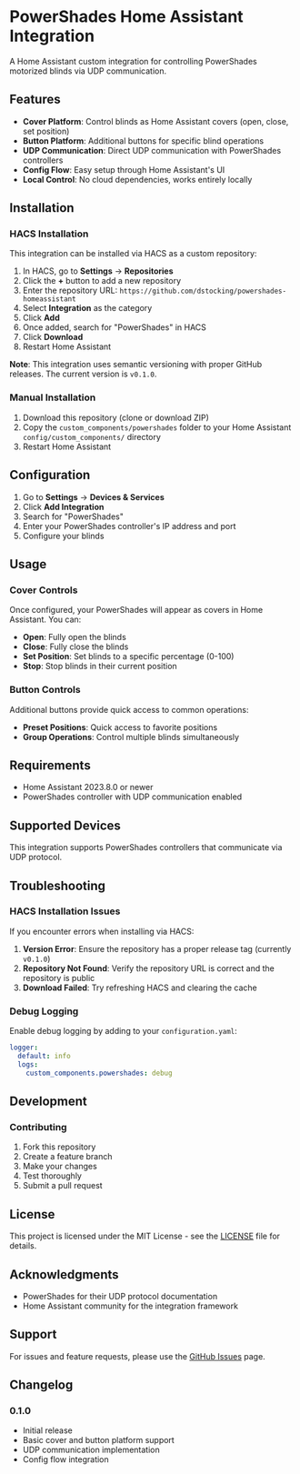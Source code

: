 # PowerShades Home Assistant Integration

A Home Assistant custom integration for controlling PowerShades motorized blinds via UDP communication.

## Features

- **Cover Platform**: Control blinds as Home Assistant covers (open, close, set position)
- **Button Platform**: Additional buttons for specific blind operations
- **UDP Communication**: Direct UDP communication with PowerShades controllers
- **Config Flow**: Easy setup through Home Assistant's UI
- **Local Control**: No cloud dependencies, works entirely locally

## Installation

### HACS Installation

This integration can be installed via HACS as a custom repository:

1. In HACS, go to **Settings** → **Repositories**
2. Click the **+** button to add a new repository
3. Enter the repository URL: `https://github.com/dstocking/powershades-homeassistant`
4. Select **Integration** as the category
5. Click **Add**
6. Once added, search for "PowerShades" in HACS
7. Click **Download**
8. Restart Home Assistant

**Note**: This integration uses semantic versioning with proper GitHub releases. The current version is `v0.1.0`.

### Manual Installation

1. Download this repository (clone or download ZIP)
2. Copy the `custom_components/powershades` folder to your Home Assistant `config/custom_components/` directory
3. Restart Home Assistant

## Configuration

1. Go to **Settings** → **Devices & Services**
2. Click **Add Integration**
3. Search for "PowerShades"
4. Enter your PowerShades controller's IP address and port
5. Configure your blinds

## Usage

### Cover Controls

Once configured, your PowerShades will appear as covers in Home Assistant. You can:

- **Open**: Fully open the blinds
- **Close**: Fully close the blinds  
- **Set Position**: Set blinds to a specific percentage (0-100)
- **Stop**: Stop blinds in their current position

### Button Controls

Additional buttons provide quick access to common operations:

- **Preset Positions**: Quick access to favorite positions
- **Group Operations**: Control multiple blinds simultaneously

## Requirements

- Home Assistant 2023.8.0 or newer
- PowerShades controller with UDP communication enabled

## Supported Devices

This integration supports PowerShades controllers that communicate via UDP protocol.

## Troubleshooting

### HACS Installation Issues

If you encounter errors when installing via HACS:

1. **Version Error**: Ensure the repository has a proper release tag (currently `v0.1.0`)
2. **Repository Not Found**: Verify the repository URL is correct and the repository is public
3. **Download Failed**: Try refreshing HACS and clearing the cache

### Debug Logging

Enable debug logging by adding to your `configuration.yaml`:

```yaml
logger:
  default: info
  logs:
    custom_components.powershades: debug
```

## Development

### Contributing

1. Fork this repository
2. Create a feature branch
3. Make your changes
4. Test thoroughly
5. Submit a pull request

## License

This project is licensed under the MIT License - see the [LICENSE](LICENSE) file for details.

## Acknowledgments

- PowerShades for their UDP protocol documentation
- Home Assistant community for the integration framework

## Support

For issues and feature requests, please use the [GitHub Issues](https://github.com/yourusername/powershades-homeassistant/issues) page.

## Changelog

### 0.1.0
- Initial release
- Basic cover and button platform support
- UDP communication implementation
- Config flow integration 

